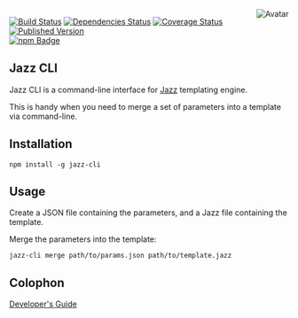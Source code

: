 <img align="right" src="https://raw.github.com/cliffano/jazz-cli/master/avatar.jpg" alt="Avatar"/>

[![Build Status](https://secure.travis-ci.org/cliffano/jazz-cli.png?branch=master)](http://travis-ci.org/cliffano/jazz-cli)
[![Dependencies Status](https://david-dm.org/cliffano/jazz-cli.png)](http://david-dm.org/cliffano/jazz-cli)
[![Coverage Status](https://coveralls.io/repos/cliffano/jazz-cli/badge.png?branch=master)](https://coveralls.io/r/cliffano/jazz-cli?branch=master)
[![Published Version](https://badge.fury.io/js/jazz-cli.png)](http://badge.fury.io/js/jazz-cli)
<br/>
[![npm Badge](https://nodei.co/npm/jazz-cli.png)](http://npmjs.org/package/jazz-cli)

Jazz CLI
--------

Jazz CLI is a command-line interface for [Jazz](http://github.com/shinetech/jazz) templating engine.

This is handy when you need to merge a set of parameters into a template via command-line.

Installation
------------

    npm install -g jazz-cli

Usage
-----

Create a JSON file containing the parameters, and a Jazz file containing the template.

Merge the parameters into the template:

    jazz-cli merge path/to/params.json path/to/template.jazz

Colophon
--------

[Developer's Guide](http://cliffano.github.io/developers_guide.html#nodejs)